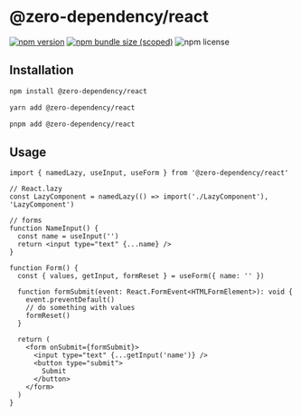 # @zero-dependency/react

[![npm version](https://img.shields.io/npm/v/@zero-dependency/react)](https://npm.im/@zero-dependency/react)
[![npm bundle size (scoped)](https://img.shields.io/bundlephobia/minzip/@zero-dependency/react)](https://bundlephobia.com/package/@zero-dependency/react@latest)
![npm license](https://img.shields.io/npm/l/@zero-dependency/react)

## Installation

```sh
npm install @zero-dependency/react
```

```sh
yarn add @zero-dependency/react
```

```sh
pnpm add @zero-dependency/react
```

## Usage

```tsx
import { namedLazy, useInput, useForm } from '@zero-dependency/react'

// React.lazy
const LazyComponent = namedLazy(() => import('./LazyComponent'), 'LazyComponent')

// forms
function NameInput() {
  const name = useInput('')
  return <input type="text" {...name} />
}

function Form() {
  const { values, getInput, formReset } = useForm({ name: '' })

  function formSubmit(event: React.FormEvent<HTMLFormElement>): void {
    event.preventDefault()
    // do something with values
    formReset()
  }

  return (
    <form onSubmit={formSubmit}>
      <input type="text" {...getInput('name')} />
      <button type="submit">
        Submit
      </button>
    </form>
  )
}
```
